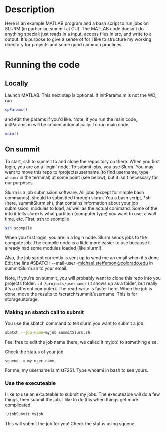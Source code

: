 # Description

Here is an example MATLAB program and a bash script to run jobs on SLURM (in particular, summit at CU). The MATLAB code doesn't do anything special: just reads in a input, access files in src, and write to a output. It's purpose to give a sense of for I like to structure my working directory for projects and some good common practices.

# Running the code
## Locally
Launch MATLAB. This next step is optional. If initParams.m is not the WD, run
```matlab
cpParams()
```
and edit the params if you'd like. Note, if you run the main code, initParams.m will be copied automatically. To run main code, 
```matlab
main()
```

## On summit
To start, ssh to summit to and clone the repository on there. When you first login, you are on a 'login' node. To submit jobs, you use Slurm. You may want to move this repo to /projects/username (to find username, type `whoami` in the terminal) at some point (see below), but it isn't necessary for our purposes.

Slurm is a job submission software. All jobs (except for simple bash commands), should to submitted through slurm. You a bash script, *sh (here, summitSlurm.sh), that contains information about your job submission, modules to load, as well as the actual command. Some of the info it tells slurm is what partition (computer type) you want to use, a wall time, etc.
First, ssh to scompile
```bash
ssh scompile
```
When you first login, you are in a login node. Slurm sends jobs to the compute job. The compile node is a little more easier to use because it already had some modules loaded (like slurm!). 

Also, the job script currently is sent up to send me an email when it's done. Edit the line
#SBATCH --mail-user=michael.stefferson@colorado.edu
in summitSlurm.sh to your email.

Note, if you're on summit, you will probably want to clone this repo into you projects folder: `cd /projects/username/` (it shows up as a folder, but really it's a different computer). The read-write is faster here. When the job is done, move the results
to /scratch/summit/username. This is for storage.storage.

### Making an sbatch call to submit
You use the sbatch command to tell slurm you want to submit a job. 

```bash
sbatch --job-name=myjob summitSlurm.sh
```
Feel free to edit the job name (here, we called it myjob) to something else.

Check the status of your job
```bash
squeue -u my_user_name
```
For me, my username is mist7261. Type whoami in bash to see yours.

### Use the executeable
I like to use an excuteable to submit my jobs. The executeable will do a few things, then submit the job. I like to do this when things get more complicated.
```bash
./jobSubmit myjob
```
This will submit the job for you! Check the status using squeue.


